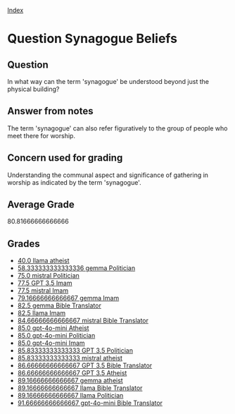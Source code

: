 
[Index](../../index.md)
# Question Synagogue Beliefs
## Question
In what way can the term 'synagogue' be understood beyond just the physical building?

## Answer from notes
The term 'synagogue' can also refer figuratively to the group of people who meet there for worship.

## Concern used for grading
Understanding the communal aspect and significance of gathering in worship as indicated by the term 'synagogue'.

## Average Grade
80.81666666666666

## Grades
 * [40.0 llama atheist](../answers/llama_atheist/Synagogue_Beliefs.md)
 * [58.333333333333336 gemma Politician](../answers/gemma_Politician/Synagogue_Beliefs.md)
 * [75.0 mistral Politician](../answers/mistral_Politician/Synagogue_Beliefs.md)
 * [77.5 GPT 3.5 Imam](../answers/GPT_3.5_Imam/Synagogue_Beliefs.md)
 * [77.5 mistral Imam](../answers/mistral_Imam/Synagogue_Beliefs.md)
 * [79.16666666666667 gemma Imam](../answers/gemma_Imam/Synagogue_Beliefs.md)
 * [82.5 gemma Bible Translator](../answers/gemma_Bible_Translator/Synagogue_Beliefs.md)
 * [82.5 llama Imam](../answers/llama_Imam/Synagogue_Beliefs.md)
 * [84.66666666666667 mistral Bible Translator](../answers/mistral_Bible_Translator/Synagogue_Beliefs.md)
 * [85.0 gpt-4o-mini Atheist](../answers/gpt-4o-mini_Atheist/Synagogue_Beliefs.md)
 * [85.0 gpt-4o-mini Politician](../answers/gpt-4o-mini_Politician/Synagogue_Beliefs.md)
 * [85.0 gpt-4o-mini Imam](../answers/gpt-4o-mini_Imam/Synagogue_Beliefs.md)
 * [85.83333333333333 GPT 3.5 Politician](../answers/GPT_3.5_Politician/Synagogue_Beliefs.md)
 * [85.83333333333333 mistral atheist](../answers/mistral_atheist/Synagogue_Beliefs.md)
 * [86.66666666666667 GPT 3.5 Bible Translator](../answers/GPT_3.5_Bible_Translator/Synagogue_Beliefs.md)
 * [86.66666666666667 GPT 3.5 Atheist](../answers/GPT_3.5_Atheist/Synagogue_Beliefs.md)
 * [89.16666666666667 gemma atheist](../answers/gemma_atheist/Synagogue_Beliefs.md)
 * [89.16666666666667 llama Bible Translator](../answers/llama_Bible_Translator/Synagogue_Beliefs.md)
 * [89.16666666666667 llama Politician](../answers/llama_Politician/Synagogue_Beliefs.md)
 * [91.66666666666667 gpt-4o-mini Bible Translator](../answers/gpt-4o-mini_Bible_Translator/Synagogue_Beliefs.md)
